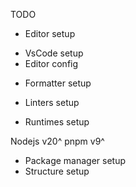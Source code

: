 TODO

- Editor setup

* VsCode setup
* Editor config

- Formatter setup
- Linters setup

- Runtimes setup

Nodejs v20^
pnpm v9^

- Package manager setup
- Structure setup
